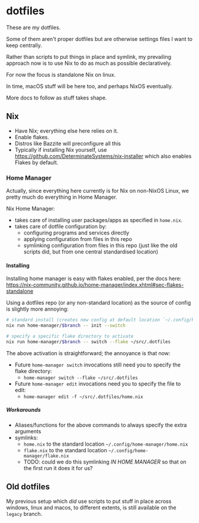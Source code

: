 # dotfiles

These are my dotfiles.

Some of them aren't proper dotfiles but are otherwise settings files I want to keep centrally.

Rather than scripts to put things in place and symlink, my prevailing approach now is to use Nix to do as much as possible declaratively.

For now the focus is standalone Nix on linux.

In time, macOS stuff will be here too, and perhaps NixOS eventually.

More docs to follow as stuff takes shape.

## Nix

- Have Nix; everything else here relies on it.
- Enable flakes.
- Distros like Bazzite will preconfigure all this
- Typically if installing Nix yourself, use https://github.com/DeterminateSystems/nix-installer which also enables Flakes by default.

### Home Manager

Actually, since everything here currently is for Nix on non-NixOS Linux, we pretty much do everything in Home Manager.

Nix Home Manager:
- takes care of installing user packages/apps as specified in `home.nix`.
- takes care of dotfile configuration by:
    - configuring programs and services directly
    - applying configuration from files in this repo
    - symlinking configuration from files in this repo (just like the old scripts did, but from one central standardised location)

#### Installing

Installing home manager is easy with flakes enabled, per the docs here: https://nix-community.github.io/home-manager/index.xhtml#sec-flakes-standalone

Using a dotfiles repo (or any non-standard location) as the source of config is slightly more annoying:

```bash
# standard install (creates new config at default location `~/.config/home-manager`)
nix run home-manager/$branch -- init --switch

# specify a specific flake directory to activate
nix run home-manager/$branch -- switch --flake ~/src/.dotfiles
```

The above activation is straightforward; the annoyance is that now:
- Future `home-manager switch` invocations still need you to specify the flake directory:
    - `home-manager switch --flake ~/src/.dotfiles`
- Future `home-manager edit` invocations need you to specify the file to edit:
    - `home-manager edit -f ~/src/.dotfiles/home.nix`

##### Workarounds

- Aliases/functions for the above commands to always specify the extra arguments
- symlinks:
    - `home.nix` to the standard location `~/.config/home-manager/home.nix`
    - `flake.nix` to the standard location `~/.config/home-manager/flake.nix`
    - TODO: could we do this symlinking *IN HOME MANAGER* so that on the first run it does it for us?

## Old dotfiles

My previous setup which *did* use scripts to put stuff in place across windows, linux and macos, to different extents, is still available on the `legacy` branch.
